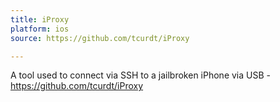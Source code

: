 ```yaml
---
title: iProxy
platform: ios
source: https://github.com/tcurdt/iProxy

---
```


A tool used to connect via SSH to a jailbroken iPhone via USB - <https://github.com/tcurdt/iProxy>
